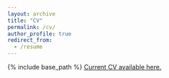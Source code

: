 ```yaml
---
layout: archive
title: "CV"
permalink: /cv/
author_profile: true
redirect_from:
  - /resume
---
```


{% include base_path %}
[Current CV available here.](https://cmace98.github.io/files/KoivuCVAug25.pdf)
